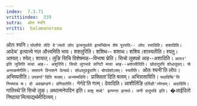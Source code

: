 ```yaml
---
index:  7.3.71
vrittiindex:  339
sutra:  ओतः श्यनि
vritti:  balamanorama 
---
```


ओतः श्यनि। `घोर्लोपो लेटि वे'त्यतो लोप इत्यनुवर्तते इत्यभिप्रेत्य शेषं पूरयति-- लोपः स्यादिति। शशाविति। `आदेच' इत्यात्त्वे णल औत्त्वमिति भावः। शशतुरिति। शशिथ-- शशाथ। शशिव।शास्यतीति। श्यतु। अश्यत्। श्येत्। शायात्। लुङि सिचि विशेषमाह--विभाषा घ्रेति। सिचो लुक्पक्षे आह--अशादिति। `आतःर' इति जुसिति मत्वा आह-- अशुरिति। सिचो लुगभावे सगिटौ मत्वा आह--अशासीदिति। छोदातुरपि शोधातुवत्। षो अन्तकर्मणीति। समापने विनाशने वेत्यर्थः। शोधातुवद्रूपाणि। षोपदेशोऽयम्। स्यतीति। `ओतः श्यनी'ति लोपः। अभिष्यतीति। `उपसर्गा'दिति षत्वम्। अभ्यष्यदिति। `प्राक्सिता'दिति षत्वम्। अभिससाविति। `स्थादिष्वि'ति नियमान्न षः। दो अवखण्डने। प्रणिदातेति। `नेर्गदे'ति णत्म्। देयादिति। आशीर्लिङि `एर्लिङी'त्येत्त्वम्। अदादिति। `गातिस्थे'ति सिचो लुक्। अथात्मनेपदिन इति। `वाशृ शब्दे' इत्यन्ता इत्यर्थः। जनी प्रादुर्भावे इति। `�आईदितो निष्ठाया'मित्याद्यर्थमीदित्त्वम्।

